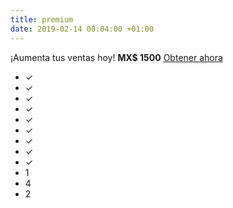 ```yaml
---
title: premium
date: 2019-02-14 00:04:00 +01:00
---
```


¡Aumenta tus ventas hoy!
**MX$ 1500**
[Obtener ahora](#buy)
* ✓
* ✓
* ✓
* ✓
* ✓
* ✓
* ✓
* ✓
* ✓
* 1
* 4
* 2
